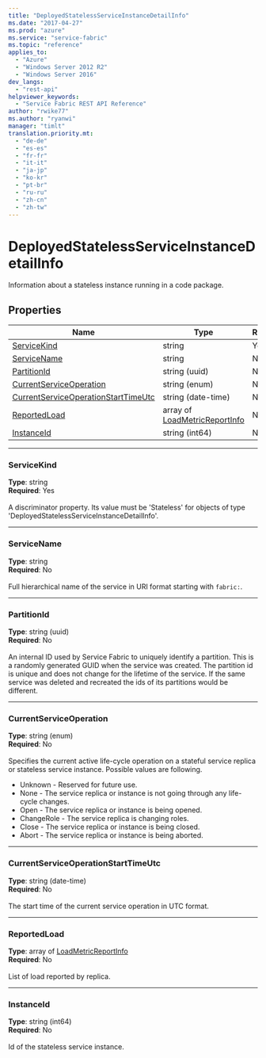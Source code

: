 ```yaml
---
title: "DeployedStatelessServiceInstanceDetailInfo"
ms.date: "2017-04-27"
ms.prod: "azure"
ms.service: "service-fabric"
ms.topic: "reference"
applies_to: 
  - "Azure"
  - "Windows Server 2012 R2"
  - "Windows Server 2016"
dev_langs: 
  - "rest-api"
helpviewer_keywords: 
  - "Service Fabric REST API Reference"
author: "rwike77"
ms.author: "ryanwi"
manager: "timlt"
translation.priority.mt: 
  - "de-de"
  - "es-es"
  - "fr-fr"
  - "it-it"
  - "ja-jp"
  - "ko-kr"
  - "pt-br"
  - "ru-ru"
  - "zh-cn"
  - "zh-tw"
---
```

# DeployedStatelessServiceInstanceDetailInfo

Information about a stateless instance running in a code package.

## Properties
| Name | Type | Required |
| --- | --- | --- |
| [ServiceKind](#servicekind) | string | Yes |
| [ServiceName](#servicename) | string | No |
| [PartitionId](#partitionid) | string (uuid) | No |
| [CurrentServiceOperation](#currentserviceoperation) | string (enum) | No |
| [CurrentServiceOperationStartTimeUtc](#currentserviceoperationstarttimeutc) | string (date-time) | No |
| [ReportedLoad](#reportedload) | array of [LoadMetricReportInfo](model-LoadMetricReportInfo.md) | No |
| [InstanceId](#instanceid) | string (int64) | No |

____
### ServiceKind
__Type__: string <br/>
__Required__: Yes <br/>
<br/>
A discriminator property. Its value must be 'Stateless' for objects of type 'DeployedStatelessServiceInstanceDetailInfo'.

____
### ServiceName
__Type__: string <br/>
__Required__: No<br/>
<br/>
Full hierarchical name of the service in URI format starting with `fabric:`.

____
### PartitionId
__Type__: string (uuid) <br/>
__Required__: No<br/>
<br/>
An internal ID used by Service Fabric to uniquely identify a partition. This is a randomly generated GUID when the service was created. The partition id is unique and does not change for the lifetime of the service. If the same service was deleted and recreated the ids of its partitions would be different.

____
### CurrentServiceOperation
__Type__: string (enum) <br/>
__Required__: No<br/>
<br/>
Specifies the current active life-cycle operation on a stateful service replica or stateless service instance. Possible values are following.
  - Unknown - Reserved for future use.
  - None - The service replica or instance is not going through any life-cycle changes.
  - Open - The service replica or instance is being opened.
  - ChangeRole - The service replica is changing roles.
  - Close - The service replica or instance is being closed.
  - Abort - The service replica or instance is being aborted.


____
### CurrentServiceOperationStartTimeUtc
__Type__: string (date-time) <br/>
__Required__: No<br/>
<br/>
The start time of the current service operation in UTC format.

____
### ReportedLoad
__Type__: array of [LoadMetricReportInfo](model-LoadMetricReportInfo.md) <br/>
__Required__: No<br/>
<br/>
List of load reported by replica.

____
### InstanceId
__Type__: string (int64) <br/>
__Required__: No<br/>
<br/>
Id of the stateless service instance.
